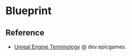 # Blueprint

## Reference

- [Unreal Engine Terminology](https://dev.epicgames.com/documentation/en-us/unreal-engine/unreal-engine-terminology) @ dev.epicgames.